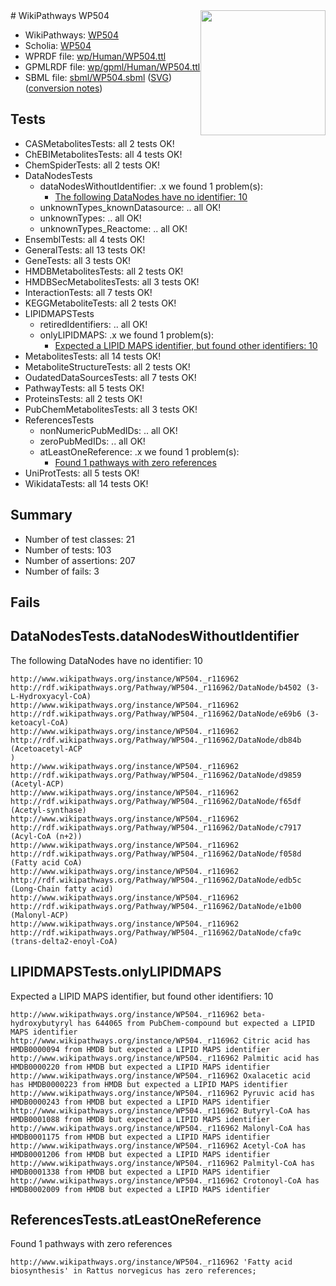 <img style="float: right; width: 200px" src="../logo.png" />
# WikiPathways WP504

* WikiPathways: [WP504](https://identifiers.org/wikipathways:WP504)
* Scholia: [WP504](https://scholia.toolforge.org/wikipathways/WP504)
* WPRDF file: [wp/Human/WP504.ttl](../wp/Human/WP504.ttl)
* GPMLRDF file: [wp/gpml/Human/WP504.ttl](../wp/gpml/Human/WP504.ttl)
* SBML file: [sbml/WP504.sbml](../sbml/WP504.sbml) ([SVG](../sbml/WP504.svg)) ([conversion notes](../sbml/WP504.txt))

## Tests
* CASMetabolitesTests: all 2 tests OK!
* ChEBIMetabolitesTests: all 4 tests OK!
* ChemSpiderTests: all 2 tests OK!
* DataNodesTests
    * dataNodesWithoutIdentifier: .x we found 1 problem(s):
        * [The following DataNodes have no identifier: 10](#8792c490)
    * unknownTypes_knownDatasource: .. all OK!
    * unknownTypes: .. all OK!
    * unknownTypes_Reactome: .. all OK!
* EnsemblTests: all 4 tests OK!
* GeneralTests: all 13 tests OK!
* GeneTests: all 3 tests OK!
* HMDBMetabolitesTests: all 2 tests OK!
* HMDBSecMetabolitesTests: all 3 tests OK!
* InteractionTests: all 7 tests OK!
* KEGGMetaboliteTests: all 2 tests OK!
* LIPIDMAPSTests
    * retiredIdentifiers: .. all OK!
    * onlyLIPIDMAPS: .x we found 1 problem(s):
        * [Expected a LIPID MAPS identifier, but found other identifiers: 10](#d0bfb678)
* MetabolitesTests: all 14 tests OK!
* MetaboliteStructureTests: all 2 tests OK!
* OudatedDataSourcesTests: all 7 tests OK!
* PathwayTests: all 5 tests OK!
* ProteinsTests: all 2 tests OK!
* PubChemMetabolitesTests: all 3 tests OK!
* ReferencesTests
    * nonNumericPubMedIDs: .. all OK!
    * zeroPubMedIDs: .. all OK!
    * atLeastOneReference: .x we found 1 problem(s):
        * [Found 1 pathways with zero references](#35eb778e)
* UniProtTests: all 5 tests OK!
* WikidataTests: all 14 tests OK!


## Summary

* Number of test classes: 21
* Number of tests: 103
* Number of assertions: 207
* Number of fails: 3

## Fails

<a name="8792c490" />

## DataNodesTests.dataNodesWithoutIdentifier

The following DataNodes have no identifier: 10
```
http://www.wikipathways.org/instance/WP504._r116962 http://rdf.wikipathways.org/Pathway/WP504._r116962/DataNode/b4502 (3-L-Hydroxyacyl-CoA)
http://www.wikipathways.org/instance/WP504._r116962 http://rdf.wikipathways.org/Pathway/WP504._r116962/DataNode/e69b6 (3-ketoacyl-CoA)
http://www.wikipathways.org/instance/WP504._r116962 http://rdf.wikipathways.org/Pathway/WP504._r116962/DataNode/db84b (Acetoacetyl-ACP
)
http://www.wikipathways.org/instance/WP504._r116962 http://rdf.wikipathways.org/Pathway/WP504._r116962/DataNode/d9859 (Acetyl-ACP)
http://www.wikipathways.org/instance/WP504._r116962 http://rdf.wikipathways.org/Pathway/WP504._r116962/DataNode/f65df (Acetyl-synthase)
http://www.wikipathways.org/instance/WP504._r116962 http://rdf.wikipathways.org/Pathway/WP504._r116962/DataNode/c7917 (Acyl-CoA (n+2))
http://www.wikipathways.org/instance/WP504._r116962 http://rdf.wikipathways.org/Pathway/WP504._r116962/DataNode/f058d (Fatty acid CoA)
http://www.wikipathways.org/instance/WP504._r116962 http://rdf.wikipathways.org/Pathway/WP504._r116962/DataNode/edb5c (Long-Chain fatty acid)
http://www.wikipathways.org/instance/WP504._r116962 http://rdf.wikipathways.org/Pathway/WP504._r116962/DataNode/e1b00 (Malonyl-ACP)
http://www.wikipathways.org/instance/WP504._r116962 http://rdf.wikipathways.org/Pathway/WP504._r116962/DataNode/cfa9c (trans-delta2-enoyl-CoA)
```

<a name="d0bfb678" />

## LIPIDMAPSTests.onlyLIPIDMAPS

Expected a LIPID MAPS identifier, but found other identifiers: 10
```
http://www.wikipathways.org/instance/WP504._r116962 beta-hydroxybutyryl has 644065 from PubChem-compound but expected a LIPID MAPS identifier
http://www.wikipathways.org/instance/WP504._r116962 Citric acid has HMDB0000094 from HMDB but expected a LIPID MAPS identifier
http://www.wikipathways.org/instance/WP504._r116962 Palmitic acid has HMDB0000220 from HMDB but expected a LIPID MAPS identifier
http://www.wikipathways.org/instance/WP504._r116962 Oxalacetic acid has HMDB0000223 from HMDB but expected a LIPID MAPS identifier
http://www.wikipathways.org/instance/WP504._r116962 Pyruvic acid has HMDB0000243 from HMDB but expected a LIPID MAPS identifier
http://www.wikipathways.org/instance/WP504._r116962 Butyryl-CoA has HMDB0001088 from HMDB but expected a LIPID MAPS identifier
http://www.wikipathways.org/instance/WP504._r116962 Malonyl-CoA has HMDB0001175 from HMDB but expected a LIPID MAPS identifier
http://www.wikipathways.org/instance/WP504._r116962 Acetyl-CoA has HMDB0001206 from HMDB but expected a LIPID MAPS identifier
http://www.wikipathways.org/instance/WP504._r116962 Palmityl-CoA has HMDB0001338 from HMDB but expected a LIPID MAPS identifier
http://www.wikipathways.org/instance/WP504._r116962 Crotonoyl-CoA has HMDB0002009 from HMDB but expected a LIPID MAPS identifier
```

<a name="35eb778e" />

## ReferencesTests.atLeastOneReference

Found 1 pathways with zero references
```
http://www.wikipathways.org/instance/WP504._r116962 'Fatty acid biosynthesis' in Rattus norvegicus has zero references; 
```

